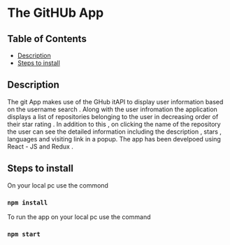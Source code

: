 # The GitHUb App

## Table of Contents

- [Description](#description)
- [Steps to install](#installation)


## Description <a name = "description"></a>
The git App makes use of the GHub itAPI to display user information based on the username search . Along with the user infromation the application displays a list of repositories belonging to the user in decreasing order of their star rating . In addition to this , on clicking the name of the repository the user can see the detailed information including the description , stars , languages and visiting link in a popup. The app has been develpoed using React - JS and Redux .

## Steps to install <a name = "installation"></a>
On your local pc use the commond 
 ### `npm install`
To run the app on your local pc use the command
 ### `npm start`
 

